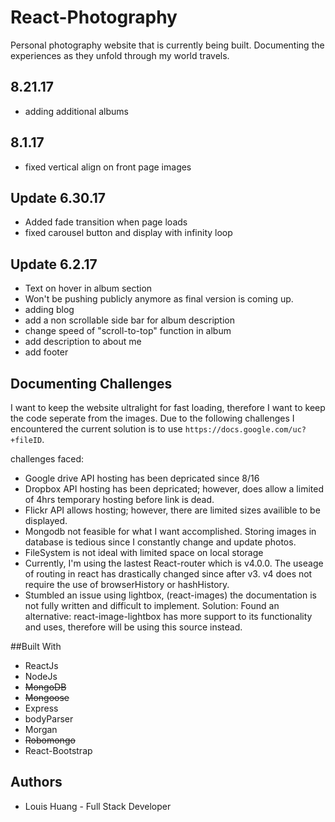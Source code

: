 # React-Photography

Personal photography website that is currently being built.
Documenting the experiences as they unfold through my world travels.

## 8.21.17
* adding additional albums

## 8.1.17
* fixed vertical align on front page images


## Update 6.30.17
* Added fade transition when page loads
* fixed carousel button and display with infinity loop


## Update 6.2.17
* Text on hover in album section
* Won't be pushing publicly anymore as final version is coming up.
* adding blog
* add a non scrollable side bar for album description
* change speed of "scroll-to-top" function in album
* add description to about me 
* add footer


## Documenting Challenges
I want to keep the website ultralight for fast loading, therefore I want to keep the code seperate from the images. Due to the following challenges I encountered the current solution is to use `https://docs.google.com/uc?+fileID`.

challenges faced:
* Google drive API hosting has been depricated since 8/16
* Dropbox API hosting has been depricated; however, does allow a limited of 4hrs temporary hosting before link is dead.
* Flickr API allows hosting; however, there are limited sizes availible to be displayed.
* Mongodb not feasible for what I want accomplished. Storing images in database is tedious since I constantly change and update photos.
* FileSystem is not ideal with limited space on local storage
* Currently, I'm using the lastest React-router which is v4.0.0. The useage of routing in react has drastically changed since after v3. v4 does not require the use of browserHistory or hashHistory.
* Stumbled an issue using lightbox, (react-images) the documentation is not fully written and difficult to implement. Solution: Found an alternative: react-image-lightbox has more support to its functionality and uses, therefore will be using this source instead.

##Built With
* ReactJs
* NodeJs
* ~~MongoDB~~
* ~~Mongoose~~
* Express
* bodyParser
* Morgan
* ~~Robomongo~~
* React-Bootstrap

## Authors

* Louis Huang - Full Stack Developer
